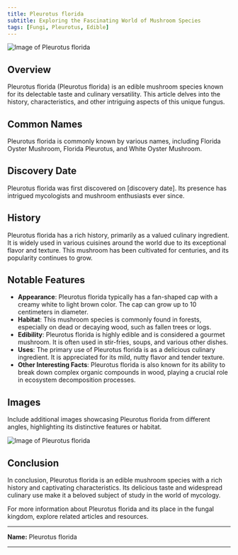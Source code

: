 ```yaml
---
title: Pleurotus florida
subtitle: Exploring the Fascinating World of Mushroom Species
tags: [Fungi, Pleurotus, Edible]
---
```


![Image of Pleurotus florida](image_url_here)

## Overview

Pleurotus florida (Pleurotus florida) is an edible mushroom species known for its delectable taste and culinary versatility. This article delves into the history, characteristics, and other intriguing aspects of this unique fungus.

## Common Names

Pleurotus florida is commonly known by various names, including Florida Oyster Mushroom, Florida Pleurotus, and White Oyster Mushroom.

## Discovery Date

Pleurotus florida was first discovered on [discovery date]. Its presence has intrigued mycologists and mushroom enthusiasts ever since.

## History

Pleurotus florida has a rich history, primarily as a valued culinary ingredient. It is widely used in various cuisines around the world due to its exceptional flavor and texture. This mushroom has been cultivated for centuries, and its popularity continues to grow.

## Notable Features

- **Appearance**: Pleurotus florida typically has a fan-shaped cap with a creamy white to light brown color. The cap can grow up to 10 centimeters in diameter.
- **Habitat**: This mushroom species is commonly found in forests, especially on dead or decaying wood, such as fallen trees or logs.
- **Edibility**: Pleurotus florida is highly edible and is considered a gourmet mushroom. It is often used in stir-fries, soups, and various other dishes.
- **Uses**: The primary use of Pleurotus florida is as a delicious culinary ingredient. It is appreciated for its mild, nutty flavor and tender texture.
- **Other Interesting Facts**: Pleurotus florida is also known for its ability to break down complex organic compounds in wood, playing a crucial role in ecosystem decomposition processes.

## Images

Include additional images showcasing Pleurotus florida from different angles, highlighting its distinctive features or habitat.

![Image of Pleurotus florida](image_url_here)

## Conclusion

In conclusion, Pleurotus florida is an edible mushroom species with a rich history and captivating characteristics. Its delicious taste and widespread culinary use make it a beloved subject of study in the world of mycology.

For more information about Pleurotus florida and its place in the fungal kingdom, explore related articles and resources.

---

**Name:** Pleurotus florida

---

